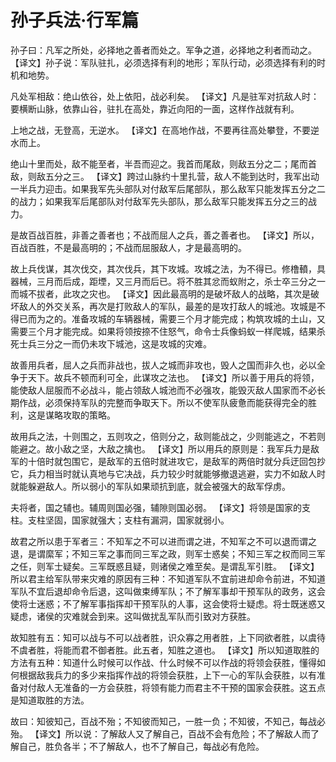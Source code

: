 # 孙子兵法·行军篇

孙子曰：凡军之所处，必择地之善者而处之。军争之道，必择地之利者而动之。
【译文】孙子说：军队驻扎，必须选择有利的地形；军队行动，必须选择有利的时机和地势。

凡处军相敌：绝山依谷，处上依阳，战必利矣。
【译文】凡是驻军对抗敌人时：要横断山脉，依靠山谷，驻扎在高处，靠近向阳的一面，这样作战就有利。

上地之战，无登高，无逆水。
【译文】在高地作战，不要再往高处攀登，不要逆水而上。

绝山十里而处，敌不能至者，半吾而迎之。我首而尾敌，则敌五分之二；尾而首敌，则敌五分之三。
【译文】跨过山脉约十里扎营，敌人不能到达时，我军出动一半兵力迎击。如果我军先头部队对付敌军后尾部队，那么敌军只能发挥五分之二的战力；如果我军后尾部队对付敌军先头部队，那么敌军只能发挥五分之三的战力。

是故百战百胜，非善之善者也；不战而屈人之兵，善之善者也。
【译文】所以，百战百胜，不是最高明的；不战而屈服敌人，才是最高明的。

故上兵伐谋，其次伐交，其次伐兵，其下攻城。攻城之法，为不得已。修橹轒，具器械，三月而后成，距堙，又三月而后已。将不胜其忿而蚁附之，杀士卒三分之一而城不拔者，此攻之灾也。
【译文】因此最高明的是破坏敌人的战略，其次是破坏敌人的外交关系，再次是打败敌人的军队，最差的是攻打敌人的城池。攻城是不得已而为之的。准备攻城的车辆器械，需要三个月才能完成；构筑攻城的土山，又需要三个月才能完成。如果将领按捺不住怒气，命令士兵像蚂蚁一样爬城，结果杀死士兵三分之一而仍未攻下城池，这是攻城的灾难。

故善用兵者，屈人之兵而非战也，拔人之城而非攻也，毁人之国而非久也，必以全争于天下。故兵不顿而利可全，此谋攻之法也。
【译文】所以善于用兵的将领，能使敌人屈服而不必战斗，能占领敌人城池而不必强攻，能毁灭敌人国家而不必长期作战，必须保持军队的完整而争取天下。所以不使军队疲惫而能获得完全的胜利，这是谋略攻取的策略。

故用兵之法，十则围之，五则攻之，倍则分之，敌则能战之，少则能逃之，不若则能避之。故小敌之坚，大敌之擒也。
【译文】所以用兵的原则是：我军兵力是敌军的十倍时就包围它，是敌军的五倍时就进攻它，是敌军的两倍时就分兵迂回包抄它，兵力相当时就认真地与它决战，兵力较少时就能够撤退逃避，实力不如敌人时就能躲避敌人。所以弱小的军队如果顽抗到底，就会被强大的敌军俘虏。

夫将者，国之辅也。辅周则国必强，辅隙则国必弱。
【译文】将领是国家的支柱。支柱坚固，国家就强大；支柱有漏洞，国家就弱小。

故君之所以患于军者三：不知军之不可以进而谓之进，不知军之不可以退而谓之退，是谓縻军；不知三军之事而同三军之政，则军士惑矣；不知三军之权而同三军之任，则军士疑矣。三军既惑且疑，则诸侯之难至矣。是谓乱军引胜。
【译文】所以君主给军队带来灾难的原因有三种：不知道军队不宜前进却命令前进，不知道军队不宜后退却命令后退，这叫做束缚军队；不了解军事却干预军队的政务，这会使将士迷惑；不了解军事指挥却干预军队的人事，这会使将士疑虑。将士既迷惑又疑虑，诸侯的灾难就会到来。这叫做扰乱军队而引致对方获胜。

故知胜有五：知可以战与不可以战者胜，识众寡之用者胜，上下同欲者胜，以虞待不虞者胜，将能而君不御者胜。此五者，知胜之道也。
【译文】所以知道取胜的方法有五种：知道什么时候可以作战、什么时候不可以作战的将领会获胜，懂得如何根据敌我兵力的多少来指挥作战的将领会获胜，上下一心的军队会获胜，以有准备对付敌人无准备的一方会获胜，将领有能力而君主不干预的国家会获胜。这五点是知道取胜的方法。

故曰：知彼知己，百战不殆；不知彼而知己，一胜一负；不知彼，不知己，每战必殆。
【译文】所以说：了解敌人又了解自己，百战不会有危险；不了解敌人而了解自己，胜负各半；不了解敌人，也不了解自己，每战必有危险。 